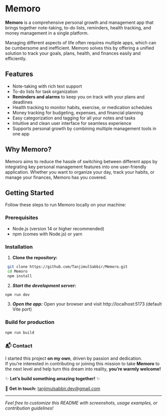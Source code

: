# Memoro

**Memoro** is a comprehensive personal growth and management app that brings together note-taking, to-do lists, reminders, health tracking, and money management in a single platform.

Managing different aspects of life often requires multiple apps, which can be cumbersome and inefficient. Memoro solves this by offering a unified solution to track your goals, plans, health, and finances easily and efficiently.

## Features

- Note-taking with rich text support  
- To-do lists for task organization  
- **Reminders and alarms** to keep you on track with your plans and deadlines  
- Health tracking to monitor habits, exercise, or medication schedules  
- Money tracking for budgeting, expenses, and financial planning  
- Easy categorization and tagging for all your notes and tasks  
- Intuitive and clean user interface for seamless experience  
- Supports personal growth by combining multiple management tools in one app  


## Why Memoro?

Memoro aims to reduce the hassle of switching between different apps by integrating key personal management features into one user-friendly application. Whether you want to organize your day, track your habits, or manage your finances, Memoro has you covered.

## Getting Started

Follow these steps to run Memoro locally on your machine:

### Prerequisites

- Node.js (version 14 or higher recommended)
- npm (comes with Node.js) or yarn

### Installation

1. **Clone the repository:**
  ```bash
   git clone https://github.com/TanjimulSabbir/Memoro.git
   cd Memoro
   npm install
   ```

2. ***Start the development server:***
  ```bash
  npm run dev
  ```

3. ***Open the app:***  Open your browser and visit http://localhost:5173 (default Vite port)

### Build for production

```bash 
npm run build
```


### 📬 Contact

I started this project **on my own**, driven by passion and dedication.  
If you’re interested in contributing or joining this mission to take **Memoro** to the next level and help turn this dream into reality, **you’re warmly welcome!**  

✨ **Let’s build something amazing together!** ✨

📧 **Get in touch:** [tanjimulsabbir.dev@gmail.com](mailto:tanjimulsabbir.dev@gmail.com)

---

*Feel free to customize this README with screenshots, usage examples, or contribution guidelines!*

